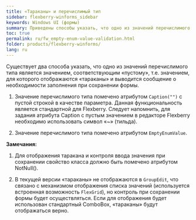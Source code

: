 ```yaml
---
title: «Тараканы» и перечислимый тип
sidebar: flexberry-winforms_sidebar
keywords: Windows UI (формы)
summary: Приведены способы указать, что одно из значений перечислимого типа является значением, соответствующим незаполненному, "пустому"
toc: true
permalink: ru/fw_empty-enum-value-validation.html
folder: products/flexberry-winforms/
lang: ru
---
```


Существует два способа указать, что одно из значений перечислимого типа является значением, соответствующим «пустому», т.е. значением, для которого отображаются «тараканы» и выводится сообщение о необходимости заполнения при сохранении формы.

1. Значение перечислимого типа помечено атрибутом `Caption("")` с пустой строкой в качестве параметра. Данная функциональность является стандартной для Flexberry. Следует напомнить, для задания атрибута Caption с пустым значением в редакторе Flexberry необходимо использовать символ «~» (тильда).

2. Значение перечислимого типа помечено атрибутом `EmptyEnumValue`. 

__Замечания:__

1. Для отображения таракана и контроля ввода значения при сохранении свойство класса должно быть помечено атрибутом NotNull().

2. В текущей версии «тараканы» не отображаются в `GroupEdit`, что связано с механизмом отображения списка значений (используется встроенная возможность `FlexGrid`), но контроль при сохранении формы будет осуществляться. Если для отображения будет использован стандартный ComboBox,  «тараканы» будут отображаться верно.
   
